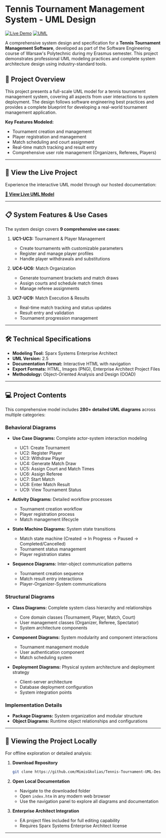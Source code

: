 # Tennis Tournament Management System - UML Design

[![Live Demo](https://img.shields.io/badge/Live-Demo-green)](https://mimisgkolias.github.io/Tennis-Tournament-UML-Design/)
[![UML](https://img.shields.io/badge/UML-Enterprise%20Architect-blue)](https://sparxsystems.com/)

A comprehensive system design and specification for a **Tennis Tournament Management Software**, developed as part of the Software Engineering course of Warsaw's Polytechnic during my Erasmus semester. This project demonstrates professional UML modeling practices and complete system architecture design using industry-standard tools.

## 🎯 Project Overview

This project presents a full-scale UML model for a tennis tournament management system, covering all aspects from user interactions to system deployment. The design follows software engineering best practices and provides a complete blueprint for developing a real-world tournament management application.

**Key Features Modeled:**
- Tournament creation and management
- Player registration and management  
- Match scheduling and court assignment
- Real-time match tracking and result entry
- Comprehensive user role management (Organizers, Referees, Players)

---

## 🚀 View the Live Project

Experience the interactive UML model through our hosted documentation:

**[🔗 View Live UML Model](https://mimisgkolias.github.io/Tennis-Tournament-UML-Design/)**

---

## 📋 System Features & Use Cases

The system design covers **9 comprehensive use cases**:

1. **UC1-UC3:** Tournament & Player Management
   - Create tournaments with customizable parameters
   - Register and manage player profiles
   - Handle player withdrawals and substitutions

2. **UC4-UC6:** Match Organization  
   - Generate tournament brackets and match draws
   - Assign courts and schedule match times
   - Manage referee assignments

3. **UC7-UC9:** Match Execution & Results
   - Real-time match tracking and status updates
   - Result entry and validation
   - Tournament progression management

---

## 🛠️ Technical Specifications

- **Modeling Tool:** Sparx Systems Enterprise Architect
- **UML Version:** 2.5
- **Documentation Format:** Interactive HTML with navigation
- **Export Formats:** HTML, Images (PNG), Enterprise Architect Project Files
- **Methodology:** Object-Oriented Analysis and Design (OOAD)

---

## 💻 Project Contents

This comprehensive model includes **280+ detailed UML diagrams** across multiple categories:

### **Behavioral Diagrams**
*   **Use Case Diagrams:** Complete actor-system interaction modeling
    - UC1: Create Tournament
    - UC2: Register Player  
    - UC3: Withdraw Player
    - UC4: Generate Match Draw
    - UC5: Assign Court and Match Times
    - UC6: Assign Referee
    - UC7: Start Match
    - UC8: Enter Match Result
    - UC9: View Tournament Status

*   **Activity Diagrams:** Detailed workflow processes
    - Tournament creation workflow
    - Player registration process
    - Match management lifecycle

*   **State Machine Diagrams:** System state transitions
    - Match state machine (Created → In Progress → Paused → Completed/Cancelled)
    - Tournament status management
    - Player registration states

*   **Sequence Diagrams:** Inter-object communication patterns
    - Tournament creation sequence
    - Match result entry interactions
    - Player-Organizer-System communications

### **Structural Diagrams**  
*   **Class Diagrams:** Complete system class hierarchy and relationships
    - Core domain classes (Tournament, Player, Match, Court)
    - User management classes (Organizer, Referee, Spectator)
    - System architecture components

*   **Component Diagrams:** System modularity and component interactions
    - Tournament management module
    - User authentication component
    - Match scheduling system

*   **Deployment Diagrams:** Physical system architecture and deployment strategy
    - Client-server architecture
    - Database deployment configuration
    - System integration points

### **Implementation Details**
*   **Package Diagrams:** System organization and modular structure
*   **Object Diagrams:** Runtime object relationships and configurations

---

## 🔧 Viewing the Project Locally

For offline exploration or detailed analysis:

1. **Download Repository**
   ```bash
   git clone https://github.com/MimisGkolias/Tennis-Tournament-UML-Design.git
   ```

2. **Open Local Documentation**
   - Navigate to the downloaded folder
   - Open `index.htm` in any modern web browser
   - Use the navigation panel to explore all diagrams and documentation

3. **Enterprise Architect Integration**
   - EA project files included for full editing capability
   - Requires Sparx Systems Enterprise Architect license

---
